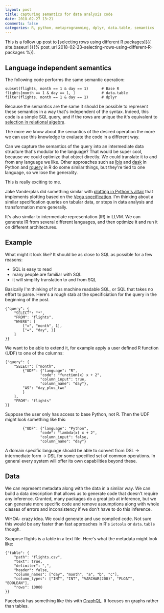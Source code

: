```yaml
---
layout: post
title: capturing semantics for data analysis code
date: 2018-02-27 13:21
comments: false
categories: R, python, metaprogramming, dplyr, data.table, semantics
---
```


This is a follow up post to [selecting rows using different R packages]({{
site.baseurl }}{% post_url
2018-02-23-selecting-rows-using-different-R-packages %}).

## Language independent semantics

The following code performs the same semantic operation:

```{R}
subset(flights, month == 1 & day == 1)      # Base R
flights[month == 1 & day == 1, ]            # data.table
filter(flights, month == 1 & day == 1)      # dplyr
```

Because the semantics are the same it should be possible to represent these
semantics in a way that's independent of the syntax. Indeed, this code is a
simple SQL query, and if the rows are unique the it's equivalent to
[selection in relational
algebra](https://en.wikipedia.org/wiki/Selection_(relational_algebra)).

The more we know about the semantics of the desired operation the more we
can use this knowledge to evaluate the code in a different way. 

Can we capture the semantics of the query into an intermediate data
structure that's modular to the language? That would be super cool, because
we could optimize that object directly. We could translate it to and from
any language we like. Other approaches such as [Ibis]() and [dask]() in Python and
[rquery](https://winvector.github.io/rquery/) in R do some similar things,
but they're tied to one language, so we lose the generality.

This is really exciting to me.

Jake Vanderplas did something similar with [plotting in Python's
altair](https://github.com/altair-viz/altair) that implements plotting
based on the [Vega
specification](https://vega.github.io/vega/examples/bar-chart/).
I'm thinking about a similar specification queries on tabular data, or
steps in data analysis and transformation more generally.

It's also similar to intermediate representation (IR) in LLVM. We can generate
IR from several different languages, and then optimize it and run it on
different architectures.


## Example

What might it look like? It should be as close to SQL as possible for a few
reasons:

- SQL is easy to read
- many people are familiar with SQL
- it will simplify translation to and from SQL

Basically I'm thinking of it as machine readable SQL, or SQL that
takes no effort to parse. Here's a rough stab at the specificiation for the
query in the beginning of the post.

```
{"query": {
    "SELECT": "*",
    "FROM": "flights",
    "WHERE": [
        ["=", "month", 1],
        ["=", "day", 1]
    ]
}}
```

We want to be able to extend it, for example apply a user defined R
function (UDF) to one of the columns:

```
{"query": {
    "SELECT": ["month", 
        {"UDF": {"language": "R",
                "code": "function(x) x + 2",
                "column_input": true,
                "column_name": "day"},
        "AS": "day_plus_two"
        }
    ],
    "FROM": "flights"
}}
```

Suppose the user only has access to base Python, not R. Then the UDF might
look something like this:

```
        {"UDF": {"language": "Python",
                "code": "lambda(x) x + 2",
                "column_input": false,
                "column_name": "day"}
```

A domain specific language should be able to convert from DSL ->
intermediate form -> DSL for some specified set of common operations. In
general every system will offer its own capabilities beyond these.


## Data

We can represent metadata along with the data in a similar way. We can
build a data description that allows us to generate code that doesn't
require any inference. Granted, many packages do a great job at inference,
but we can generate more specific code and remove assumptions along with
whole classes of errors and inconsistency if we don't have to do this
inference.

WHOA- crazy idea. We could generate and use compiled code. Not sure this
would be any faster than fast approaches in R's `iotools` or `data.table` though.

Suppose flights is a table in a text file. Here's what the metadata might
look like:

```
{"table": {
    "path": "flights.csv",
    "text": true,
    "delimiter": ",",
    "header": false,
    "column_names": ["day", "month", "a", "b", "c"],
    "column_types": ["INT", "INT", "VARCHAR(200)", "FLOAT", "BOOLEAN"],
    "rows": 10000
}}
```

Facebook has something like this with
[GraphQL](http://graphql.org/learn/thinking-in-graphs/). It focuses on
graphs rather than tables.
